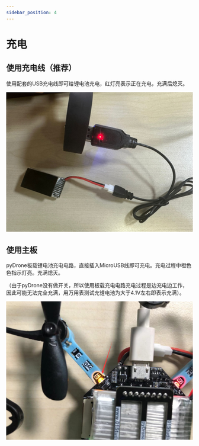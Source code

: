 ```yaml
---
sidebar_position: 4
---
```


# 充电

## 使用充电线（推荐）

使用配套的USB充电线即可给锂电池充电，红灯亮表示正在充电，充满后熄灭。

![charge](./img/charge/charge1.png)

## 使用主板

pyDrone板载锂电池充电电路，直接插入MicroUSB线即可充电。充电过程中橙色色指示灯亮。充满熄灭。

（由于pyDrone没有做开关，所以使用板载充电电路充电过程是边充电边工作，因此可能无法完全充满，用万用表测试充锂电池为大于4.1V左右即表示充满）。

![charge](./img/charge/charge2.png)



